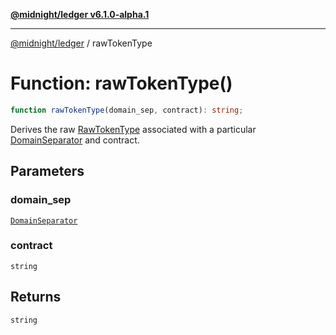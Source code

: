 [**@midnight/ledger v6.1.0-alpha.1**](../README.md)

***

[@midnight/ledger](../globals.md) / rawTokenType

# Function: rawTokenType()

```ts
function rawTokenType(domain_sep, contract): string;
```

Derives the raw [RawTokenType](../type-aliases/RawTokenType.md) associated with a particular
[DomainSeparator](../type-aliases/DomainSeparator.md) and contract.

## Parameters

### domain\_sep

[`DomainSeparator`](../type-aliases/DomainSeparator.md)

### contract

`string`

## Returns

`string`
